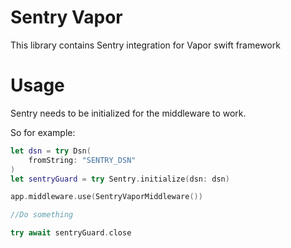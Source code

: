 
# Sentry Vapor 

This library contains Sentry integration for Vapor swift framework

# Usage

Sentry needs to be initialized for the middleware to work.

So for example:
```swift
let dsn = try Dsn(
    fromString: "SENTRY_DSN"
)
let sentryGuard = try Sentry.initialize(dsn: dsn)

app.middleware.use(SentryVaporMiddleware())

//Do something

try await sentryGuard.close
```
